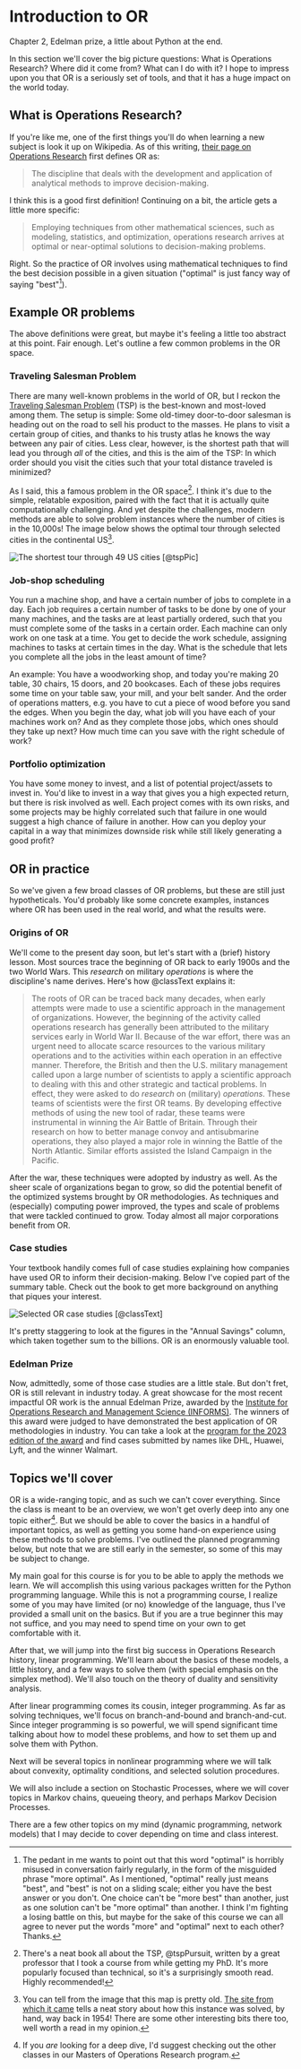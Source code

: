 # Introduction to OR

<div class='lectureVideoEmbed' video-id='36726575b4244fecb73986d444ffae771d' video-date='2023-08-23'>Chapter 2, Edelman prize, a little about Python at the end.</div>

In this section we'll cover the big picture questions: What is Operations Research? Where did it come from? What can I do with it? I hope to impress upon you that OR is a seriously set of tools, and that it has a huge impact on the world today.

## What is Operations Research?

If you're like me, one of the first things you'll do when learning a new subject is look it up on Wikipedia. As of this writing, [their page on Operations Research](https://en.wikipedia.org/wiki/Operations_research) first defines OR as:

> The discipline that deals with the development and application of analytical methods to improve decision-making.

I think this is a good first definition! Continuing on a bit, the article gets a little more specific:

> Employing techniques from other mathematical sciences, such as modeling, statistics, and optimization, operations research arrives at optimal or near-optimal solutions to decision-making problems.

Right. So the practice of OR involves using mathematical techniques to find the best decision possible in a given situation ("optimal" is just fancy way of saying "best"[^moreOptimal]).

[^moreOptimal]: The pedant in me wants to point out that this word "optimal" is horribly misused in conversation fairly regularly, in the form of the misguided phrase "more optimal". As I mentioned, "optimal" really just means "best", and "best" is not on a sliding scale; either you have the best answer or you don't. One choice can't be "more best" than another, just as one solution can't be "more optimal" than another. I think I'm fighting a losing battle on this, but maybe for the sake of this course we can all agree to never put the words "more" and "optimal" next to each other? Thanks.

## Example OR problems

The above definitions were great, but maybe it's feeling a little too abstract at this point. Fair enough. Let's outline a few common problems in the OR space.

### Traveling Salesman Problem

There are many well-known problems in the world of OR, but I reckon the [Traveling Salesman Problem](https://en.wikipedia.org/wiki/Travelling_salesman_problem) (TSP) is the best-known and most-loved among them. The setup is simple: Some old-timey door-to-door salesman is heading out on the road to sell his product to the masses. He plans to visit a certain group of cities, and thanks to his trusty atlas he knows the way between any pair of cities. Less clear, however, is the shortest path that will lead you through _all_ of the cities, and this is the aim of the TSP: In which order should you visit the cities such that your total distance traveled is minimized?

As I said, this a famous problem in the OR space[^tspBook]. I think it's due to the simple, relatable exposition, paired with the fact that it is actually quite computationally challenging. And yet despite the challenges, modern methods are able to solve problem instances where the number of cities is in the 10,000s! The image below shows the optimal tour through selected cities in the continental US[^tspFurtherReading].

[^tspBook]: There's a neat book all about the TSP, @tspPursuit, written by a great professor that I took a course from while getting my PhD. It's more popularly focused than technical, so it's a surprisingly smooth read. Highly recommended!

[^tspFurtherReading]: You can tell from the image that this map is pretty old. [The site from which it came](https://www.math.uwaterloo.ca/tsp/usa50/) tells a neat story about how this instance was solved, by hand, way back in 1954! There are some other interesting bits there too, well worth a read in my opinion.

![The shortest tour through 49 US cities [@tspPic]](https://www.math.uwaterloo.ca/tsp/usa50/img/newsweek_medium.jpg)

### Job-shop scheduling

You run a machine shop, and have a certain number of jobs to complete in a day. Each job requires a certain number of tasks to be done by one of your many machines, and the tasks are at least partially ordered, such that you must complete some of the tasks in a certain order. Each machine can only work on one task at a time. You get to decide the work schedule, assigning machines to tasks at certain times in the day. What is the schedule that lets you complete all the jobs in the least amount of time?

An example: You have a woodworking shop, and today you're making 20 table, 30 chairs, 15 doors, and 20 bookcases. Each of these jobs requires some time on your table saw, your mill, and your belt sander. And the order of operations matters, e.g. you have to cut a piece of wood before you sand the edges. When you begin the day, what job will you have each of your machines work on? And as they complete those jobs, which ones should they take up next? How much time can you save with the right schedule of work?

### Portfolio optimization

You have some money to invest, and a list of potential project/assets to invest in. You'd like to invest in a way that gives you a high expected return, but there is risk involved as well. Each project comes with its own risks, and some projects may be highly correlated such that failure in one would suggest a high chance of failure in another. How can you deploy your capital in a way that minimizes downside risk while still likely generating a good profit?

## OR in practice

So we've given a few broad classes of OR problems, but these are still just hypotheticals. You'd probably like some concrete examples, instances where OR has been used in the real world, and what the results were.

### Origins of OR

We'll come to the present day soon, but let's start with a (brief) history lesson. Most sources trace the beginning of OR back to early 1900s and the two World Wars. This _research_ on military _operations_ is where the discipline's name derives. Here's how @classText explains it:

> The roots of OR can be traced back many decades, when early attempts were made to
> use a scientific approach in the management of organizations. However, the beginning of
> the activity called operations research has generally been attributed to the military services
> early in World War II. Because of the war effort, there was an urgent need to allocate scarce
> resources to the various military operations and to the activities within each operation in an
> effective manner. Therefore, the British and then the U.S. military management called
> upon a large number of scientists to apply a scientific approach to dealing with this and
> other strategic and tactical problems. In effect, they were asked to do _research_ on (military)
> _operations_. These teams of scientists were the first OR teams. By developing effective
> methods of using the new tool of radar, these teams were instrumental in winning the Air Battle
> of Britain. Through their research on how to better manage convoy and antisubmarine
> operations, they also played a major role in winning the Battle of the North Atlantic. Similar
> efforts assisted the Island Campaign in the Pacific.

After the war, these techniques were adopted by industry as well. As the sheer scale of organizations began to grow, so did the potential benefit of the optimized systems brought by OR methodologies. As techniques and (especially) computing power improved, the types and scale of problems that were tackled continued to grow. Today almost all major corporations benefit from OR.

### Case studies

Your textbook handily comes full of case studies explaining how companies have used OR to inform their decision-making. Below I've copied part of the summary table. Check out the book to get more background on anything that piques your interest.

![Selected OR case studies [@classText]](images/or-case-studies.png)

It's pretty staggering to look at the figures in the "Annual Savings" column, which taken together sum to the billions. OR is an enormously valuable tool.

### Edelman Prize

Now, admittedly, some of those case studies are a little stale. But don't fret, OR is still relevant in industry today. A great showcase for the most recent impactful OR work is the annual Edelman Prize, awarded by the [Institute for Operations Research and Management Science (INFORMS)](https://www.informs.org/). The winners of this award were judged to have demonstrated the best application of OR methodologies in industry. You can take a look at the [program for the 2023 edition of the award](https://3449182.fs1.hubspotusercontent-na1.net/hubfs/3449182/2023_Edelman_Gala_Book.pdf) and find cases submitted by names like DHL, Huawei, Lyft, and the winner Walmart.

## Topics we'll cover

OR is a wide-ranging topic, and as such we can't cover everything. Since the class is meant to be an overview, we won't get overly deep into any one topic either[^deepDive]. But we should be able to cover the basics in a handful of important topics, as well as getting you some hand-on experience using these methods to solve problems. I've outlined the planned programming below, but note that we are still early in the semester, so some of this may be subject to change.

[^deepDive]: If you _are_ looking for a deep dive, I'd suggest checking out the other classes in our Masters of Operations Research program.

My main goal for this course is for you to be able to apply the methods we learn. We will accomplish this using various packages written for the Python programming language. While this is not a programming course, I realize some of you may have limited (or no) knowledge of the language, thus I've provided a small unit on the basics. But if you are a true beginner this may not suffice, and you may need to spend time on your own to get comfortable with it.

After that, we will jump into the first big success in Operations Research history, linear programming. We'll learn about the basics of these models, a little history, and a few ways to solve them (with special emphasis on the simplex method). We'll also touch on the theory of duality and sensitivity analysis.

After linear programming comes its cousin, integer programming. As far as solving techniques, we'll focus on branch-and-bound and branch-and-cut. Since integer programming is so powerful, we will spend significant time talking about how to model these problems, and how to set them up and solve them with Python.

Next will be several topics in nonlinear programming where we will talk about convexity, optimality conditions, and selected solution procedures.

We will also include a section on Stochastic Processes, where we will cover topics in Markov chains, queueing theory, and perhaps Markov Decision Processes.

There are a few other topics on my mind (dynamic programming, network models) that I may decide to cover depending on time and class interest.

